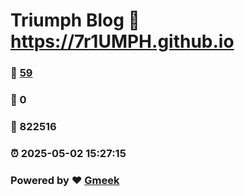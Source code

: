 # Triumph Blog :link: https://7r1UMPH.github.io 
### :page_facing_up: [59](https://7r1UMPH.github.io/tag.html) 
### :speech_balloon: 0 
### :hibiscus: 822516 
### :alarm_clock: 2025-05-02 15:27:15 
### Powered by :heart: [Gmeek](https://github.com/Meekdai/Gmeek)
